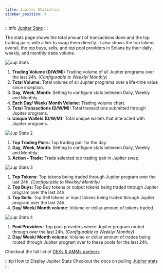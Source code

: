 ```yaml
---
title: Jupiter Statistics
sidebar_position: 4
---
```


:::info [Jupiter Stats](/stats)
:::

The stats page shows the total amount of transactions done and the top trading pairs with a link to swap them directly. It also shows the top tokens overall, the top buys, sells, and top pool providers in Solana by their daily, weekly, and monthly trade volume.

![Jup Stats](/img/jup-stats.png)

1. **Trading Volume (D/W/M):** Trading volume of all Jupiter programs over the last 24h. *(Configurable to Weekly/ Monthly)*
2. **Total Volume:** Total volume of all Jupiter programs over a life-time value since inception.
3. **Day, Week, Month:** Setting to configure stats between Daily, Weekly and Monthly.
4. **Each Day/ Week/ Month Volume:** Trading volume chart.
5. **Total Transactions (D/W/M):** Total transactions submitted through Jupiter programs.
6. **Unique Wallets (D/W/M):** Total unique wallets that interacted with Jupiter programs.

![Jup Stats 2](/img/jup-stats2.png)

1. **Top Trading Pairs:** Top trading pair for the day.
2. **Day, Week, Month:** Setting to configure stats between Daily, Weekly and Monthly.
3. **Action - Trade:** Trade selected top trading pair in Jupiter swap.

![Jup Stats 3](/img/jup-stats3.png)

1. **Top Tokens:** Top tokens being traded through Jupiter program over the last 24h. *(Configurable to Weekly/ Monthly)*
2. **Top Buys:** Top Buy tokens or output tokens being traded through Jupiter program over the last 24h.
3. **Top Sells:** Top Sell tokens or input tokens being traded through Jupiter program over the last 24h.
4. **Day/ Week/ Month volume:**  Volume or dollar amount of tokens traded.

![Jup Stats 4](/img/jup-stats4.png)

1. **Pool Providers:** Top pool providers where Jupiter program routed through over the last 24h. *(Configurable to Weekly/ Monthly)*
2. **Day/ Week/ Month volume:** Volume or dollar amount of trades being routed through Jupiter program over to these pools for the last 24h.

Checkout the full list of [DEXs & AMMs partners](/ecosystem/DEXsAMMs)


:::tip How to Display Jupiter Stats
Checkout the docs on pulling [Jupiter stats](/docs/notes/displaying-jup-stats) 
:::